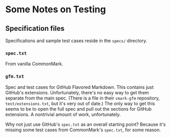 Some Notes on Testing
=====================

Specification files
-------------------

Specifications and sample test cases reside in the `specs/` directory.

### `spec.txt`

From vanilla CommonMark.

### `gfm.txt`

Spec and test cases for GitHub Flavored Markdown. This contains just GitHub's
extensions. Unfortunately, there's no easy way to get them separate from the
main spec. (There is a file in their `cmark-gfm` repository,
`test/extensions.txt`, but it's very out of date.) The only way to get this
seems to be to open the full spec and pull out the sections for GitHub
extensions. A nontrivial amount of work, unfortunately.

Why not just use GitHub's `spec.txt` as an overall starting point? Because it's
missing some test cases from CommonMark's `spec.txt`, for some reason.
